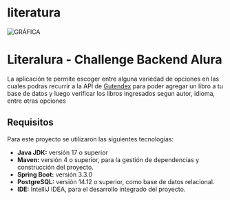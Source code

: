 ﻿# literatura
 
 ![GRÁFICA](https://img.freepik.com/foto-gratis/abundante-coleccion-libros-antiguos-estantes-madera-generados-ia_188544-29660.jpg?w=1380&t=st=1719036812~exp=1719037412~hmac=e6741c814116b52df5df22730c4d683066e63c1c10e3f8d4b114d21d02e026ce)
 
# Literalura - Challenge Backend Alura

La aplicación te permite escoger entre alguna variedad de opciones en las cuales podras recurrir a la API de [Gutendex](https://gutendex.com/) para poder agregar un libro a tu base de datos y luego verificar los libros ingresados segun autor, idioma, entre otras opciones

## Requisitos 

Para este proyecto se utilizaron las siguientes tecnologías:
- **Java JDK:** versión 17 o superior
- **Maven:** versión 4 o superior, para la gestión de dependencias y construcción del proyecto.
- **Spring Boot:** versión 3.3.0
- **PostgreSQL:** versión 14.12 o superior, como base de datos relacional.
- **IDE:** IntelliJ IDEA, para el desarrollo integrado del proyecto.
